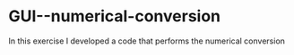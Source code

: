# GUI--numerical-conversion
 In this exercise I developed a code that performs the numerical conversion
